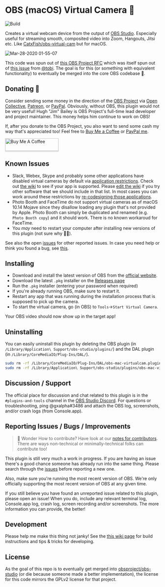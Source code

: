 # OBS (macOS) Virtual Camera 🎥

![Build](https://github.com/johnboiles/obs-mac-virtualcam/workflows/Build%20and%20(maybe)%20Release/badge.svg)

Creates a virtual webcam device from the output of [OBS Studio](https://obsproject.com/). Especially useful for streaming smooth, composited video into Zoom, Hangouts, Jitsi etc. Like [CatxFish/obs-virtual-cam](https://github.com/CatxFish/obs-virtual-cam) but for macOS.

![Mar-28-2020 01-55-07](https://user-images.githubusercontent.com/218876/77819715-279b8700-709a-11ea-8885-aa15051665ee.gif)

This code was spun out of [this OBS Project RFC](https://github.com/obsproject/rfcs/pull/15) which was itself spun out of [this issue](https://github.com/obsproject/obs-studio/issues/2568) from [@tobi](https://github.com/tobi). The goal is for this (or something with equivalent functionality) to eventually be merged into the core OBS codebase 🤞.

## Donating 💸

Consider sending some money in the direction of the [OBS Project](https://obsproject.com/contribute) via [Open Collective](https://opencollective.com/obsproject/contribute), [Patreon](https://patreon.com/OBSProject), or [PayPal](https://www.paypal.me/obsproject). Obviously, without OBS, this plugin would not be very useful! Hugh "Jim" Bailey is OBS Project's full-time lead developer and project maintainer. This money helps him continue to work on OBS!

If, after you donate to the OBS Project, you also want to send some cash my way that's appreciated too! Feel free to [Buy Me a Coffee](https://www.buymeacoffee.com/johnboiles) or [PayPal me](https://paypal.me/johnboiles).

<a href="https://www.buymeacoffee.com/johnboiles" target="_blank"><img src="https://www.buymeacoffee.com/assets/img/custom_images/orange_img.png" alt="Buy Me A Coffee" style="height: 41px !important;width: 174px !important;box-shadow: 0px 3px 2px 0px rgba(190, 190, 190, 0.5) !important;-webkit-box-shadow: 0px 3px 2px 0px rgba(190, 190, 190, 0.5) !important;" ></a>

## Known Issues

* Slack, Webex, Skype and probably some other applications have disabled virtual cameras by default via [application restrictions](https://developer.apple.com/documentation/bundleresources/entitlements/com_apple_security_cs_disable-library-validation?language=objc). Check out [the wiki](https://github.com/johnboiles/obs-mac-virtualcam/wiki/Compatibility) to see if your app is supported. Please [edit the wiki](https://github.com/johnboiles/obs-mac-virtualcam/wiki/Compatibility/_edit) if you try other software that we should include in that list. In most cases you can work around these restrictions by [re-codesigning those applications](https://github.com/johnboiles/obs-mac-virtualcam/wiki/Compatibility#apps-dont-allow-dal-plugins). 
* Photo Booth and FaceTime do not support virtual cameras as of macOS 10.14 Mojave since they disallow loading any plugin that's not provided by Apple. Photo Booth can simply be duplicated and renamed (e.g. `Photo Booth copy`) and it should work. There is no known workaroud for FaceTime.
* You _may_ need to restart your computer after installing new versions of this plugin (not sure why 🤷‍♂️).

See also the open [issues](https://github.com/johnboiles/obs-mac-virtualcam/issues) for other reported issues. In case you need help or think you found a bug, see [this](https://github.com/johnboiles/obs-mac-virtualcam#Discussion--Support).

## Installing

* Download and install the latest version of OBS from the [official website](https://obsproject.com).
* Download the latest `.pkg` installer on the [Releases page](https://github.com/johnboiles/obs-mac-virtualcam/releases)
* Run the `.pkg` installer (entering your password when required)
* If you're already running OBS, make sure to restart it.
* Restart any app that was running during the installation process that is supposed to pick up the camera.
* To start the virtual camera, go (in OBS) to `Tools`→`Start Virtual Camera`.

Your OBS video should now show up in the target app!

## Uninstalling

You can easily uninstall this plugin by deleting the OBS plugin (in `/Library/Application\ Support/obs-studio/plugins/`) and the DAL plugin (in `/Library/CoreMediaIO/Plug-Ins/DAL/`).

```bash
sudo rm -rf /Library/CoreMediaIO/Plug-Ins/DAL/obs-mac-virtualcam.plugin
sudo rm -rf /Library/Application\ Support/obs-studio/plugins/obs-mac-virtualcam
```

## Discussion / Support

The official place for discussion and chat related to this plugin is in the `#plugins-and-tools` channel in the [OBS Studio Discord](https://discord.gg/obsproject). For questions or troubleshooting, ping @gxalpha#3486 and attach the OBS log, screenshots, and/or crash logs (from Console.app).

## Reporting Issues / Bugs / Improvements

> 🚀 Wonder How to contribute? Have look at our [notes for contributors](https://github.com/johnboiles/obs-mac-virtualcam/wiki/Contributing). There are ways non-technical or minimally-technical folks can contribute too!

This plugin is still very much a work in progress. If you are having an issue there's a good chance someone has already run into the same thing. Please search through the [issues](https://github.com/johnboiles/obs-mac-virtualcam/issues) before reporting a new one.

Also, make sure you're running the most recent version of OBS. We're only officially supporting the most recent version of OBS at any given time.

If you still believe you have found an unreported issue related to this plugin, please open an issue! When you do, include any relevant terminal log, Console.app log, crash log, screen recording and/or screenshots. The more information you can provide, the better!

## Development

Please help me make this thing not janky! See the [this wiki page](https://github.com/johnboiles/obs-mac-virtualcam/wiki/Developing) for build instructions and tips & tricks for developing.

## License

As the goal of this repo is to eventually get merged into [obsproject/obs-studio](https://github.com/obsproject/obs-studio/) (or die because someone made a better implementation), the license for this code mirrors the GPLv2 license for that project.
